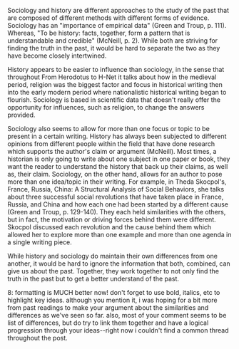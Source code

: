 Sociology and history are different approaches to the study of the past that are composed of different methods with different forms of evidence. Sociology has an "importance of empirical data" (Green and Troup, p. 111). Whereas, "To be history: facts, together, form a pattern that is understandable and credible" (McNeill, p. 2). While both are striving for finding the truth in the past, it would be hard to separate the two as they have become closely intertwined. 

History appears to be easier to influence than sociology, in the sense that throughout From Herodotus to H-Net it talks about how in the medieval period, religion was the biggest factor and focus in historical writing then into the early modern period where nationalistic historical writing began to flourish. Sociology is based in scientific data that doesn't really offer the opportunity for influences, such as religion, to change the answers provided.

Sociology also seems to allow for more than one focus or topic to be present in a certain writing. History has always been subjected to different opinions from different people within the field that have done research which supports the author's claim or argument (McNeill). Most times, a historian is only going to write about one subject in one paper or book, they want the reader to understand the history that back up their claims, as well as, their claim. Sociology, on the other hand, allows for an author to pose more than one idea/topic in their writing. For example, in Theda Skocpol's, France, Russia, China: A Structural Analysis of Social Behaviors, she talks about three successful social revolutions that have taken place in France, Russia, and China and how each one had been started by a different cause (Green and Troup, p. 129-140). They each held similarities with the others, but in fact, the motivation or driving forces behind them were different. Skocpol discussed each revolution and the cause behind them which allowed her to explore more than one example and more than one agenda in a single writing piece. 

While history and sociology do maintain their own differences from one another, it would be hard to ignore the information that both, combined, can give us about the past. Together, they work together to not only find the truth in the past but to get a better understand of the past. 

8: formatting is MUCH better now! don't forget to use bold, italics, etc to highlight key ideas. although you mention it, i was hoping for a bit more from past readings to make your argument about the similarities and differences as we've seen so far. also, most of your comment seems to be list of differences, but do try to link them together and have a logical progression through your ideas--right now i couldn't find a common thread throughout the post.
